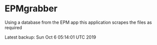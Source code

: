 # EPMgrabber
Using a database from the EPM app this application scrapes the files as required


Latest backup: Sun Oct 6 05:14:01 UTC 2019

